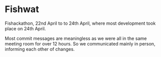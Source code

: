 # Fishwat

Fishackathon, 22nd April to to 24th April, where most development took place on 24th April.

Most commit messages are meaningless as we were all in the same meeting room for over 12 hours.
So we communicated mainly in person, informing each other of changes.
